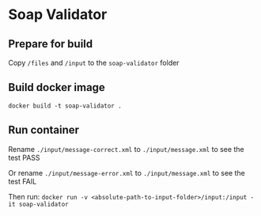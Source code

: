 # Soap Validator

## Prepare for build

Copy `/files` and `/input` to the `soap-validator` folder

## Build docker image

`docker build -t soap-validator .`

## Run container

Rename `./input/message-correct.xml` to `./input/message.xml` to see the test PASS

Or rename `./input/message-error.xml` to `./input/message.xml` to see the test FAIL

Then run: `docker run -v <absolute-path-to-input-folder>/input:/input -it soap-validator`